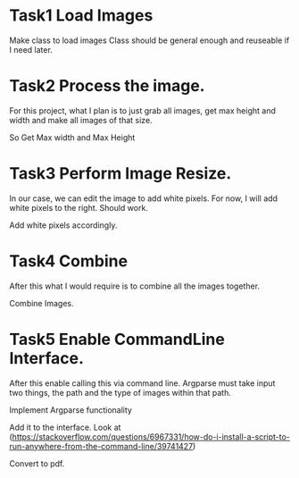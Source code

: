 # Task1 Load Images
Make class to load images 
Class should be general enough and reuseable if I need later.

# Task2 Process the image.
For this project, what I plan is to just grab all images, get max height and width and make all images of that size.

So Get Max width and Max Height


# Task3 Perform Image Resize.
In our case, we can edit the image to add white pixels.
For now, I will add white pixels to the right. Should work.

Add white pixels accordingly.

# Task4 Combine
After this what I would require is to combine all the images together.

Combine Images.

# Task5 Enable CommandLine Interface.
After this enable calling this via command line. Argparse must take input two things, the path and the type of images within that path.

Implement Argparse functionality 

Add it to the interface. 
Look at (https://stackoverflow.com/questions/6967331/how-do-i-install-a-script-to-run-anywhere-from-the-command-line/39741427)

Convert to pdf.